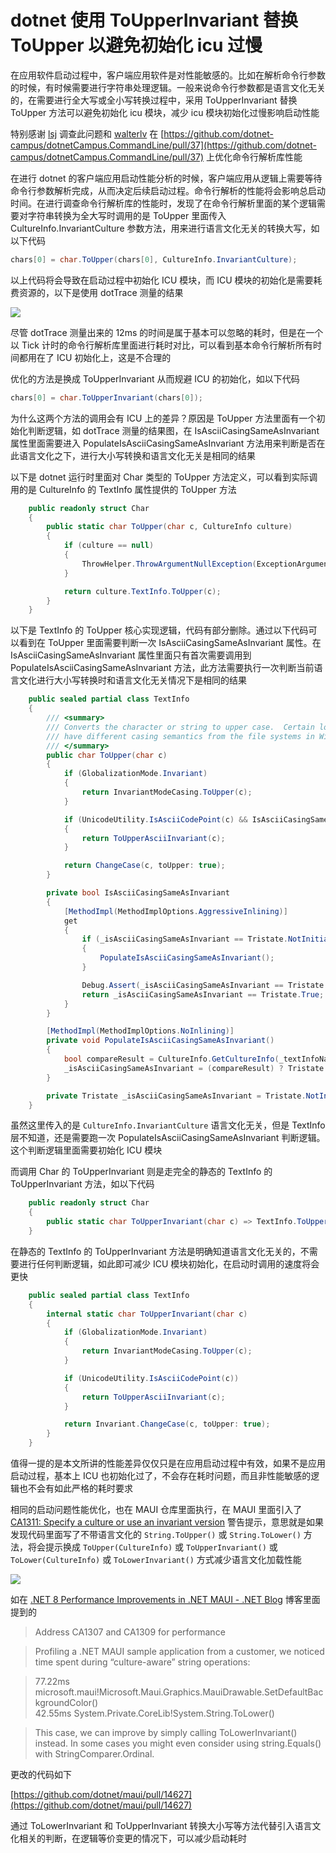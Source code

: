 # dotnet 使用 ToUpperInvariant 替换 ToUpper 以避免初始化 icu 过慢

在应用软件启动过程中，客户端应用软件是对性能敏感的。比如在解析命令行参数的时候，有时候需要进行字符串处理逻辑。一般来说命令行参数都是语言文化无关的，在需要进行全大写或全小写转换过程中，采用 ToUpperInvariant 替换 ToUpper 方法可以避免初始化 icu 模块，减少 icu 模块初始化过慢影响启动性能

<!--more-->
<!-- CreateTime:2023/8/10 12:09:28 -->
<!-- 标题： dotnet 提升 ToUpper 性能 -->
<!-- 发布 -->
<!-- 博客 -->

特别感谢 [lsj](https://blog.sdlsj.net) 调查此问题和 [walterlv](https://blog.walterlv.com/ ) 在 [https://github.com/dotnet-campus/dotnetCampus.CommandLine/pull/37](https://github.com/dotnet-campus/dotnetCampus.CommandLine/pull/37) 上优化命令行解析库性能

在进行 dotnet 的客户端应用启动性能分析的时候，客户端应用从逻辑上需要等待命令行参数解析完成，从而决定后续启动过程。命令行解析的性能将会影响总启动时间。在进行调查命令行解析库的性能时，发现了在命令行解析里面的某个逻辑需要对字符串转换为全大写时调用的是 ToUpper 里面传入 CultureInfo.InvariantCulture 参数方法，用来进行语言文化无关的转换大写，如以下代码

```csharp
chars[0] = char.ToUpper(chars[0], CultureInfo.InvariantCulture);
```

以上代码将会导致在启动过程中初始化 ICU 模块，而 ICU 模块的初始化是需要耗费资源的，以下是使用 dotTrace 测量的结果

<!-- ![](image/dotnet 使用 ToUpperInvariant 替换 ToUpper 以避免初始化 icu 过慢/dotnet 使用 ToUpperInvariant 替换 ToUpper 以避免初始化 icu 过慢0.png) -->
![](http://image.acmx.xyz/lindexi%2F20238101213589765.jpg)

尽管 dotTrace 测量出来的 12ms 的时间是属于基本可以忽略的耗时，但是在一个以 Tick 计时的命令行解析库里面进行耗时对比，可以看到基本命令行解析所有时间都用在了 ICU 初始化上，这是不合理的

优化的方法是换成 ToUpperInvariant 从而规避 ICU 的初始化，如以下代码

```csharp
chars[0] = char.ToUpperInvariant(chars[0]);
```

为什么这两个方法的调用会有 ICU 上的差异？原因是 ToUpper 方法里面有一个初始化判断逻辑，如 dotTrace 测量的结果图，在 IsAsciiCasingSameAsInvariant 属性里面需要进入 PopulateIsAsciiCasingSameAsInvariant 方法用来判断是否在此语言文化之下，进行大小写转换和语言文化无关是相同的结果

以下是 dotnet 运行时里面对 Char 类型的 ToUpper 方法定义，可以看到实际调用的是 CultureInfo 的 TextInfo 属性提供的 ToUpper 方法

```csharp
    public readonly struct Char
    {
        public static char ToUpper(char c, CultureInfo culture)
        {
            if (culture == null)
            {
                ThrowHelper.ThrowArgumentNullException(ExceptionArgument.culture);
            }

            return culture.TextInfo.ToUpper(c);
        }
    }
```

以下是 TextInfo 的 ToUpper 核心实现逻辑，代码有部分删除。通过以下代码可以看到在 ToUpper 里面需要判断一次 IsAsciiCasingSameAsInvariant 属性。在 IsAsciiCasingSameAsInvariant 属性里面只有首次需要调用到 PopulateIsAsciiCasingSameAsInvariant 方法，此方法需要执行一次判断当前语言文化进行大小写转换时和语言文化无关情况下是相同的结果

```csharp
    public sealed partial class TextInfo 
    {
        /// <summary>
        /// Converts the character or string to upper case.  Certain locales
        /// have different casing semantics from the file systems in Win32.
        /// </summary>
        public char ToUpper(char c)
        {
            if (GlobalizationMode.Invariant)
            {
                return InvariantModeCasing.ToUpper(c);
            }

            if (UnicodeUtility.IsAsciiCodePoint(c) && IsAsciiCasingSameAsInvariant)
            {
                return ToUpperAsciiInvariant(c);
            }

            return ChangeCase(c, toUpper: true);
        }

        private bool IsAsciiCasingSameAsInvariant
        {
            [MethodImpl(MethodImplOptions.AggressiveInlining)]
            get
            {
                if (_isAsciiCasingSameAsInvariant == Tristate.NotInitialized)
                {
                    PopulateIsAsciiCasingSameAsInvariant();
                }

                Debug.Assert(_isAsciiCasingSameAsInvariant == Tristate.True || _isAsciiCasingSameAsInvariant == Tristate.False);
                return _isAsciiCasingSameAsInvariant == Tristate.True;
            }
        }

        [MethodImpl(MethodImplOptions.NoInlining)]
        private void PopulateIsAsciiCasingSameAsInvariant()
        {
            bool compareResult = CultureInfo.GetCultureInfo(_textInfoName).CompareInfo.Compare("abcdefghijklmnopqrstuvwxyz", "ABCDEFGHIJKLMNOPQRSTUVWXYZ", CompareOptions.IgnoreCase) == 0;
            _isAsciiCasingSameAsInvariant = (compareResult) ? Tristate.True : Tristate.False;
        }

        private Tristate _isAsciiCasingSameAsInvariant = Tristate.NotInitialized;
    }
```

虽然这里传入的是 `CultureInfo.InvariantCulture` 语言文化无关，但是 TextInfo 层不知道，还是需要跑一次 PopulateIsAsciiCasingSameAsInvariant 判断逻辑。这个判断逻辑里面需要初始化 ICU 模块

而调用 Char 的 ToUpperInvariant 则是走完全的静态的 TextInfo 的 ToUpperInvariant 方法，如以下代码


```csharp
    public readonly struct Char
    {
        public static char ToUpperInvariant(char c) => TextInfo.ToUpperInvariant(c);
    }
```

在静态的 TextInfo 的 ToUpperInvariant 方法是明确知道语言文化无关的，不需要进行任何判断逻辑，如此即可减少 ICU 模块初始化，在启动时调用的速度将会更快

```csharp
    public sealed partial class TextInfo 
    {
        internal static char ToUpperInvariant(char c)
        {
            if (GlobalizationMode.Invariant)
            {
                return InvariantModeCasing.ToUpper(c);
            }

            if (UnicodeUtility.IsAsciiCodePoint(c))
            {
                return ToUpperAsciiInvariant(c);
            }

            return Invariant.ChangeCase(c, toUpper: true);
        }
    }
```

值得一提的是本文所讲的性能差异仅仅只是在应用启动过程中有效，如果不是应用启动过程，基本上 ICU 也初始化过了，不会存在耗时问题，而且非性能敏感的逻辑也不会有如此严格的耗时要求

相同的启动问题性能优化，也在 MAUI 仓库里面执行，在 MAUI 里面引入了 [CA1311: Specify a culture or use an invariant version](https://learn.microsoft.com/en-us/dotnet/fundamentals/code-analysis/quality-rules/ca1311 ) 警告提示，意思就是如果发现代码里面写了不带语言文化的 `String.ToUpper()` 或 `String.ToLower()` 方法，将会提示换成 `ToUpper(CultureInfo)` 或 `ToUpperInvariant()` 或 `ToLower(CultureInfo)` 或 `ToLowerInvariant()` 方式减少语言文化加载性能

<!-- ![](image/dotnet 使用 ToUpperInvariant 替换 ToUpper 以避免初始化 icu 过慢/dotnet 使用 ToUpperInvariant 替换 ToUpper 以避免初始化 icu 过慢1.png) -->
![](http://image.acmx.xyz/lindexi%2F20231122014408429.jpg)

如在 [.NET 8 Performance Improvements in .NET MAUI - .NET Blog](https://devblogs.microsoft.com/dotnet/dotnet-8-performance-improvements-in-dotnet-maui/ ) 博客里面提到的

> Address CA1307 and CA1309 for performance

> Profiling a .NET MAUI sample application from a customer, we noticed time spent during “culture-aware” string operations:

> 77.22ms microsoft.maui!Microsoft.Maui.Graphics.MauiDrawable.SetDefaultBackgroundColor()  
> 42.55ms System.Private.CoreLib!System.String.ToLower()

> This case, we can improve by simply calling ToLowerInvariant() instead. In some cases you might even consider using string.Equals() with StringComparer.Ordinal.

更改的代码如下

[https://github.com/dotnet/maui/pull/14627](https://github.com/dotnet/maui/pull/14627)

通过 ToLowerInvariant 和 ToUpperInvariant 转换大小写等方法代替引入语言文化相关的判断，在逻辑等价变更的情况下，可以减少启动耗时